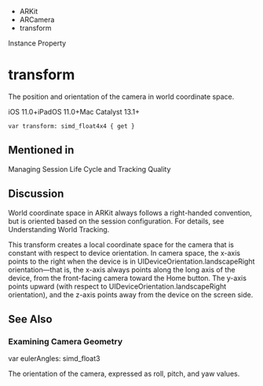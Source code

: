 

- ARKit
- ARCamera
-  transform 

Instance Property

# transform

The position and orientation of the camera in world coordinate space.

iOS 11.0+iPadOS 11.0+Mac Catalyst 13.1+

``` source
var transform: simd_float4x4 { get }
```

## Mentioned in 

Managing Session Life Cycle and Tracking Quality

## Discussion

World coordinate space in ARKit always follows a right-handed convention, but is oriented based on the session configuration. For details, see Understanding World Tracking.

This transform creates a local coordinate space for the camera that is constant with respect to device orientation. In camera space, the x-axis points to the right when the device is in UIDeviceOrientation.landscapeRight orientation—that is, the x-axis always points along the long axis of the device, from the front-facing camera toward the Home button. The y-axis points upward (with respect to UIDeviceOrientation.landscapeRight orientation), and the z-axis points away from the device on the screen side.

## See Also

### Examining Camera Geometry

var eulerAngles: simd_float3

The orientation of the camera, expressed as roll, pitch, and yaw values.

